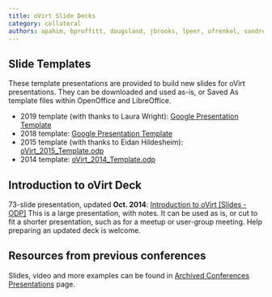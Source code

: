 ```yaml
---
title: oVirt Slide Decks
category: collateral
authors: apahim, bproffitt, dougsland, jbrooks, lpeer, ofrenkel, sandrobonazzola, scrat
---
```


## Slide Templates

These template presentations are provided to build new slides for oVirt presentations. They can be downloaded and used as-is, or Saved As template files within OpenOffice and LibreOffice.

*   2019 template (with thanks to Laura Wright): [Google Presentation Template](https://docs.google.com/presentation/d/10qRHd3SA1hRgj3Yesk2O8F9vYrClmtTw8pDZKvkxKAc/edit#slide=id.p)
*   2018 template: [Google Presentation Template](https://docs.google.com/presentation/d/1cFnrkO4HEV8byQMteUlPTmGRT0Hc3fWRbOIGc4x9_Rg/edit#slide=id.gb6f3e2d2d_2_219)
*   2015 template (with thanks to Eidan Hildesheim): [oVirt_2015_Template.odp](http://resources.ovirt.org/old-site-files/wiki/OVirt_2015_Template.odp)
*   2014 template: [oVirt_2014_Template.odp](http://resources.ovirt.org/old-site-files/wiki/OVirt_2014_Template.odp)

## Introduction to oVirt Deck

73-slide presentation, updated **Oct. 2014**: [Introduction to oVirt [Slides - ODP]](https://resources.ovirt.org/old-site-files/wiki/Introduction_to_oVirt.odp)
This is a large presentation, with notes. It can be used as is, or cut to fit a shorter presentation, such as for a meetup or user-group meeting.
Help preparing an updated deck is welcome.

## Resources from previous conferences

Slides, video and more examples can be found in [Archived Conferences Presentations](/community/archived_conferences_presentations.html) page.

